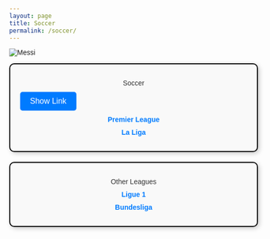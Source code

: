 ```yaml
---
layout: page
title: Soccer
permalink: /soccer/
---
```


![Messi]({{site.baseurl}}/images/Messi.webp)

<html lang="en">
<head>
    <meta charset="UTF-8">
    <meta name="viewport" content="width=device-width, initial-scale=1.0">
    <title>Styled Boxes</title>
    <style>
        body {
            font-family: Arial, sans-serif;
            margin: 20px;
        }
        .box-container {
            display: flex;
            flex-direction: column; /* Change to vertical layout */
            gap: 20px; /* Fixed typo from 20pSx to 20px */
        }
        .box {
            border: 2px solid #000;
            padding: 20px;
            border-radius: 10px;
            box-shadow: 3px 3px 10px rgba(0, 0, 0, 0.2);
            background-color: #f9f9f9;
        }
        .box p, .box button, .box a {
            margin: 10px 0;
            display: block;
            text-align: center;
            color: #333;
            text-decoration: none;
        }
        .box a {
            color: #007bff;
            font-weight: bold;
        }
        .box a:hover {
            text-decoration: underline;
        }
        .box button {
            background-color: #007bff;
            color: white;
            border: none;
            padding: 10px 20px;
            border-radius: 5px;
            cursor: pointer;
            font-size: 16px;
        }
        .box button:hover {
            background-color: #0056b3;
        }
        /* Initial hidden state for the link */
        #link {
            display: none;
        }
    </style>
</head>
<body>
    <div class="box-container">
        <div class="box">
            <p>Soccer</p>
            <button id="showLinkButton">Show Link</button>
            <a id="link" href="https://www.chelseafc.com/en" target="_blank">Go to Chelsea FC</a>
            <p><a href="https://www.premierleague.com/">Premier League</a></p>
            <p><a href="https://www.laliga.com/en-GB">La Liga</a></p>
        </div>
        <div class="box">
            <p>Other Leagues</p>
            <p><a href="https://ligue1.com/">Ligue 1</a></p>
            <p><a href="https://www.bundesliga.com/en/bundesliga">Bundesliga</a></p>
        </div>
    </div>
      <script>
        document.getElementById('showLinkButton').addEventListener('click', function() {
            var link = document.getElementById('link');
            if (link.style.display === 'none') {
                link.style.display = 'inline'; // Show the link
            } else {
                link.style.display = 'none'; // Hide the link if it's already visible
            }
        });
    </script>
</body>
</html>
